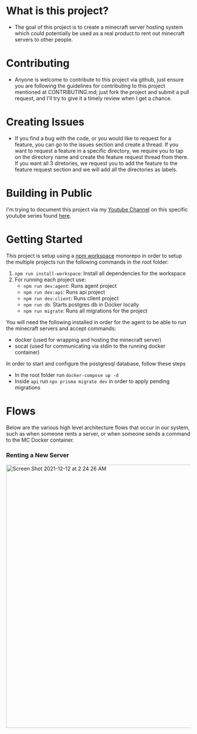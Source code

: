 # What is this project?
- The goal of this project is to create a minecraft server hosting system which could potentially be used as a real product to rent out minecraft servers to other people.

# Contributing
- Anyone is welcome to contribute to this project via github, just ensure you are following the guidelines for contributing to this project mentioned at CONTRIBUTING.md; just fork the project and submit a pull request, and I'll try to give it a timely review when I get a chance.

# Creating Issues
- If you find a bug with the code, or you would like to request for a feature, you can go to the issues section and create a thread. If you want to request a feature in a specific directory, we require you to tap on the directory name and create the feature request thread from there. If you want all 3 diretories, we request you to add the feature to the feature request section and we will add all the directories as labels.

# Building in Public

I'm trying to document this project via my [Youtube Channel](https://www.youtube.com/c/webdevjunkie) on this specific youtube series found [here](https://bit.ly/minecraftvlogseries).

# Getting Started

This project is setup using a [npm workspace](https://docs.npmjs.com/cli/v8/using-npm/workspaces) monorepo in order to setup the multiple projects run the following commands in the root folder:

1. `npm run install-workspace`: Install all dependencies for the workspace
2. For running each project use:
   - `npm run dev:agent`: Runs agent project
   - `npm run dev:api`: Runs api project
   - `npm run dev:client`: Runs client project
   - `npm run db`: Starts postgres db in Docker locally
   - `npm run migrate`: Runs all migrations for the project

You will need the following installed in order for the agent to be able to run the minecraft servers and accept commands:

- docker (used for wrapping and hosting the minecraft server)
- socat (used for communicating via stdin to the running docker container)

In order to start and configure the postgresql database, follow these steps

- In the root folder run `docker-compose up -d`
- Inside `api` run `npx prisma migrate dev` in order to apply pending migrations

# Flows

Below are the various high level architecture flows that occur in our system, such as when someone rents a server, or when someone sends a command to the MC Docker container.

### Renting a New Server

<img width="717" alt="Screen Shot 2021-12-12 at 2 24 26 AM" src="https://user-images.githubusercontent.com/1868782/145704131-8fa93776-c62f-403b-a890-bbc78fd1fbe9.png">
